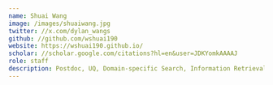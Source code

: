 ```yaml
---
name: Shuai Wang
image: /images/shuaiwang.jpg
twitter: //x.com/dylan_wangs
github: //github.com/wshuai190
website: https://wshuai190.github.io/
scholar: //scholar.google.com/citations?hl=en&user=JDKYomkAAAAJ
role: staff
description: Postdoc, UQ, Domain-specific Search, Information Retrieval, and NLP.
---
```

